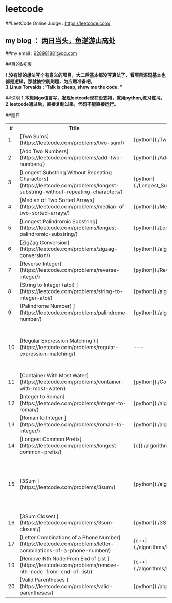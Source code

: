 # leetcode

##LeetCode Online Judge :  https://leetcode.com/
## my  blog  ： [两日当头，鱼逆游山高处](http://blog.csdn.net/u010129347)
 
##my email : 928981881@qq.com


##目的&初衷
 
**1.没有好的想法写个有意义的项目，大二后基本都没写算法了，看项目源码基本也都是逻辑，那就抽空刷刷题，为应聘准备吧。**<br />
**3.Linus Torvalds :"Talk is cheap, show me the code. "**<br />


##说明
**1.本想用go语言写，发现leetcode现在没支持，就用python,练习练习。**<br />
**2.leetcode通过后，直接复制过来，代码不能直接运行。**<br />

 
##题目
   
 <table>
        <tr>
            <th>#</th>
            <th>Title</th>
            <th>my code</th>
            <th>Difficulty</th>
        </tr>
        <tr>
            <td>1</td>
            <td>[Two Sums](https://leetcode.com/problems/two-sum/)</td>
            <td>[python](./Two_Sum.py)</td>
            <td>Medium</td>
        </tr>
        <tr>
            <td>2</td>
            <td>[Add Two Numbers](https://leetcode.com/problems/add-two-numbers/)</td>
            <td>[python](./Add_Two_Numbers.py)</td>
            <td>Medium</td>
        </tr>
        <tr>
            <td>3</td>
            <td>[Longest Substring Without Repeating Characters](https://leetcode.com/problems/longest-substring-without-repeating-characters/)</td>
            <td>[python](./Longest_Substring_Without_Repeating_Characters.py)</td>
            <td>Medium</td>
        </tr>
        <tr>
            <td>4</td>
            <td>[Median of Two Sorted Arrays](https://leetcode.com/problems/median-of-two-sorted-arrays/)</td>
            <td>[python](./Median_of_Two_Sorted_Arrays.py)</td>
            <td>Hard</td>
        </tr>
        <tr>
            <td>5</td>
            <td>[Longest Palindromic Substring](https://leetcode.com/problems/longest-palindromic-substring/)</td>
            <td>[python](./Longest_Palindromic_Substring.py)</td>
            <td>Medium</td>
        </tr>
        <tr>
            <td>6</td>
            <td>[ZigZag Conversion](https://leetcode.com/problems/zigzag-conversion/)</td>
            <td>[python](./algorithms/ZigZag_Conversion.py)</td>
            <td>Easy</td>
        </tr>
         <tr>
            <td>7</td>
            <td>[Reverse Integer](https://leetcode.com/problems/reverse-integer/)</td>
            <td>[python](./Reverse_Integer.py)</td>
            <td>Easy</td>
        </tr>
         <tr>
            <td>8</td>
            <td>[String to Integer (atoi) ](https://leetcode.com/problems/string-to-integer-atoi/)</td>
            <td>[python](./algorithms/String_to_Integer%20(atoi).py)</td>
            <td>Easy</td>
        </tr>
        <tr>
            <td>9</td>
            <td>[Palindrome Number) ](https://leetcode.com/problems/palindrome-number/)</td>
            <td>[python](./algorithms/Palindrome_Number.py)</td>
            <td>Easy</td>
        </tr>
         <tr>
            <td>10</td>
            <td>[Regular Expression Matching ) ](https://leetcode.com/problems/regular-expression-matching/)</td>
            <td>---</td>
            <td>Hard</td>
            <td>超时，只能用动态规划</td>
        </tr>
         <tr>
            <td>11</td>
            <td>[Container With Most Water](https://leetcode.com/problems/container-with-most-water/)</td>
            <td>[python](./Container_With_Most_Water.py)</td>
            <td>Medium</td>
        </tr>
         <tr>
            <td>12</td>
            <td>[Integer to Roman](https://leetcode.com/problems/integer-to-roman/)</td>
            <td>[python](./algorithms/Integer_to_Roman.py)</td>
            <td>Medium</td>
        </tr>
        <tr>
            <td>13</td>
            <td>[Roman to Integer ](https://leetcode.com/problems/roman-to-integer/)</td>
            <td>[python](./algorithms/Roman_to_Integer.py)</td>
            <td>Easy</td>
        </tr>
        <tr>
            <td>14</td>
            <td>[Longest Common Prefix](https://leetcode.com/problems/longest-common-prefix/)</td>
            <td>[c](./algorithms/Longest_Common_Prefix.c)</td>
            <td>Easy</td>
        </tr>
        <tr>
            <td>15</td>
            <td>[3Sum ](https://leetcode.com/problems/3sum/)</td>
            <td>[python](./algorithms/3Sum.py)</td>
            <td>Medium</td>
             <td>性能差，方法不好，待重写</td>
        </tr>
        <tr>
            <td>16</td>
            <td>[3Sum Closest ](https://leetcode.com/problems/3sum-closest/)</td>
            <td>[python](./3Sum_Closest.py)</td>
            <td>Medium</td>
        </tr>
        <tr>
            <td>17</td>
            <td>[Letter Combinations of a Phone Number](https://leetcode.com/problems/letter-combinations-of-a-phone-number/)</td>
            <td>[c++](./algorithms/Letter_Combinations_of_a_Phone_Number.cpp)</td>
            <td>Medium</td>
        </tr>
            <td>19</td>
            <td>[Remove Nth Node From End of List ](https://leetcode.com/problems/remove-nth-node-from-end-of-list/)</td>
            <td>[c++](./algorithms/Remove_Nth_Node_From_End_of_List.cpp)</td>
            <td>Easy</td>
        </tr>
         <td>20</td>
            <td>[Valid Parentheses ](https://leetcode.com/problems/valid-parentheses/)</td>
            <td>[python](./algorithms/Valid_Parentheses.py)</td>
            <td>Easy</td>
        </tr>
     
      
</table>
 
 
 
